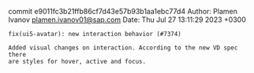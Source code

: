 commit e9011fc3b21ffb86cf7d43e57b93b1aa1ebc77d4
Author: Plamen Ivanov <plamen.ivanov01@sap.com>
Date:   Thu Jul 27 13:11:29 2023 +0300

    fix(ui5-avatar): new interaction behavior (#7374)
    
    Added visual changes on interaction. According to the new VD spec there
    are styles for hover, active and focus.
